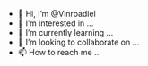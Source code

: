 - 👋 Hi, I’m @Vinroadiel
- 👀 I’m interested in ...
- 🌱 I’m currently learning ...
- 💞️ I’m looking to collaborate on ...
- 📫 How to reach me ...

<!---
Vinroadiel/Vinroadiel is a ✨ special ✨ repository because its `README.md` (this file) appears on your GitHub profile.
You can click the Preview link to take a look at your changes.
--->
